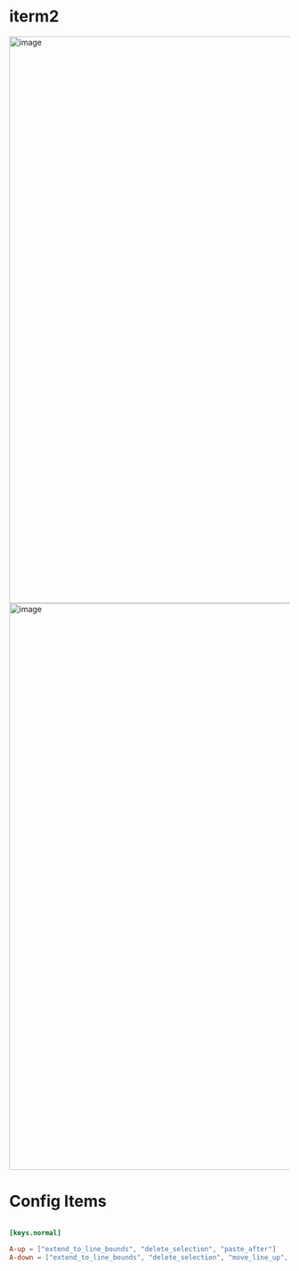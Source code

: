 # iterm2

<img width="1016" alt="image" src="https://github.com/baivoom/helix-vsc-mapping/assets/26266290/8cedf015-d933-4013-bfcc-385387be792d">

<img width="1016" alt="image" src="https://github.com/baivoom/helix-vsc-mapping/assets/26266290/d2e641c7-590f-4fbc-ae68-62d424d5f020">

# Config Items

```toml

[keys.normal]

A-up = ["extend_to_line_bounds", "delete_selection", "paste_after"]
A-down = ["extend_to_line_bounds", "delete_selection", "move_line_up", "paste_before"]

```
  
